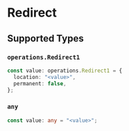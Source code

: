 # Redirect


## Supported Types

### `operations.Redirect1`

```typescript
const value: operations.Redirect1 = {
  location: "<value>",
  permanent: false,
};
```

### `any`

```typescript
const value: any = "<value>";
```

